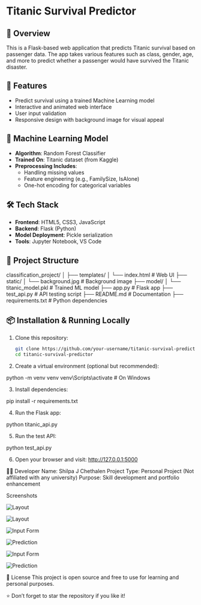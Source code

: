 # Titanic Survival Predictor

## 🚀 Overview

This is a Flask-based web application that predicts Titanic survival based on passenger data. The app takes various features such as class, gender, age, and more to predict whether a passenger would have survived the Titanic disaster.

## 🎯 Features

- Predict survival using a trained Machine Learning model
- Interactive and animated web interface
- User input validation
- Responsive design with background image for visual appeal

## 🧠 Machine Learning Model

- **Algorithm**: Random Forest Classifier
- **Trained On**: Titanic dataset (from Kaggle)
- **Preprocessing Includes**:
  - Handling missing values
  - Feature engineering (e.g., FamilySize, IsAlone)
  - One-hot encoding for categorical variables

## 🛠️ Tech Stack

- **Frontend**: HTML5, CSS3, JavaScript
- **Backend**: Flask (Python)
- **Model Deployment**: Pickle serialization
- **Tools**: Jupyter Notebook, VS Code

## 📂 Project Structure

classification_project/
│
├── templates/
│ └── index.html # Web UI
├── static/
│ └── background.jpg # Background image
├── model/
│ └── titanic_model.pkl # Trained ML model
├── app.py # Flask app
├── test_api.py # API testing script
├── README.md # Documentation
├── requirements.txt # Python dependencies


## 📦 Installation & Running Locally

1. Clone this repository:

   ```bash
   git clone https://github.com/your-username/titanic-survival-predictor.git
   cd titanic-survival-predictor

2. Create a virtual environment (optional but recommended):

python -m venv venv
venv\Scripts\activate   # On Windows

3. Install dependencies:

pip install -r requirements.txt

4. Run the Flask app:

python titanic_api.py

5. Run the test API:

python test_api.py

6. Open your browser and visit: http://127.0.0.1:5000

👩‍💻 Developer
Name: Shilpa J Chethalen
Project Type: Personal Project (Not affiliated with any university)
Purpose: Skill development and portfolio enhancement

Screenshots

![Layout](Screenshot1.png)

![Layout](Screenshot2.png)

![Input Form](Screenshot3.png)

![Prediction](Screenshot4.png)

![Input Form](Screenshot5.png)

![Prediction](Screenshot6.png)




📄 License
This project is open source and free to use for learning and personal purposes.

⭐ Don’t forget to star the repository if you like it!




